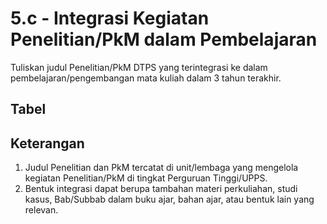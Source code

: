 ---
---

<script setup>
import { useData } from 'vitepress'
// import Table from '../components/tabel-5c.vue'

const { page } = useData()
</script>

# 5.c - Integrasi Kegiatan Penelitian/PkM dalam Pembelajaran

Tuliskan judul Penelitian/PkM DTPS yang terintegrasi ke dalam pembelajaran/pengembangan mata kuliah dalam 3 tahun terakhir.

## Tabel

<!-- <Table :data="page.frontmatter.data" /> -->

## Keterangan

1. Judul Penelitian dan PkM tercatat di unit/lembaga yang mengelola kegiatan Penelitian/PkM di tingkat Perguruan Tinggi/UPPS.
1. Bentuk integrasi dapat berupa tambahan materi perkuliahan, studi kasus, Bab/Subbab dalam buku ajar, bahan ajar, atau bentuk lain yang relevan.
